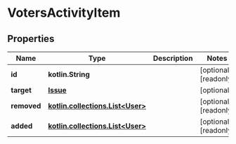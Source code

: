 
# VotersActivityItem

## Properties
Name | Type | Description | Notes
------------ | ------------- | ------------- | -------------
**id** | **kotlin.String** |  |  [optional] [readonly]
**target** | [**Issue**](Issue.md) |  |  [optional]
**removed** | [**kotlin.collections.List&lt;User&gt;**](User.md) |  |  [optional] [readonly]
**added** | [**kotlin.collections.List&lt;User&gt;**](User.md) |  |  [optional] [readonly]



